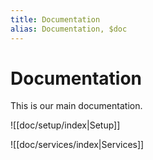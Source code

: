 ```yaml
---
title: Documentation
alias: Documentation, $doc
---
```

# Documentation

This is our main documentation.


![[doc/setup/index|Setup]]

![[doc/services/index|Services]]